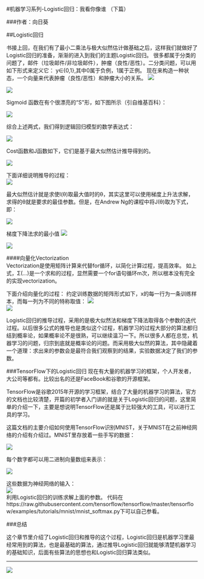 #机器学习系列-Logistic回归：我看你像谁 （下篇）

###作者：向日葵

##Logistic回归

书接上回，在我们有了最小二乘法与极大似然估计做基础之后，这样我们就做好了Logistic回归的准备，渐渐的进入到我们的主题Logistic回归。
很多都属于分类的问题了，邮件（垃圾邮件/非垃圾邮件），肿瘤（良性/恶性）。二分类问题，可以用如下形式来定义它：
y∈{0,1},其中0属于负例，1属于正例。
现在来构造一种状态，一个向量来代表肿瘤（良性/恶性）和肿瘤大小的关系。
![](http://static.datartisan.com/upload/attachment/2016/08/3lfnBvxK.png)  

![](http://static.datartisan.com/upload/attachment/2016/08/mQXq2ocW.png)  

Sigmoid 函数在有个很漂亮的“S"形，如下图所示（引自维基百科）：

![](http://static.datartisan.com/upload/attachment/2016/08/TsbgunHo.png)

综合上述两式，我们得到逻辑回归模型的数学表达式：

![](http://static.datartisan.com/upload/attachment/2016/08/ZNA1a2Nv.png)  

Cost函数和J函数如下，它们是基于最大似然估计推导得到的。  

![](http://static.datartisan.com/upload/attachment/2016/08/Ym6n38MT.png)  

下面详细说明推导的过程：  
![](http://static.datartisan.com/upload/attachment/2016/08/XC0ftXPF.png)  

最大似然估计就是求使l(θ)取最大值时的θ，其实这里可以使用梯度上升法求解，求得的θ就是要求的最佳参数。但是，在Andrew Ng的课程中将J(θ)取为下式，即：  

![](http://static.datartisan.com/upload/attachment/2016/08/FxE8zpql.png)  

梯度下降法求的最小值
![](http://static.datartisan.com/upload/attachment/2016/08/NhIMCP8I.png)

![](http://static.datartisan.com/upload/attachment/2016/08/uOphHTd5.png)

####向量化Vectorization  
Vectorization是使用矩阵计算来代替for循环，以简化计算过程，提高效率。
如上式，Σ(...)是一个求和的过程，显然需要一个for语句循环m次，所以根本没有完全的实现vectorization。  

下面介绍向量化的过程：
约定训练数据的矩阵形式如下，x的每一行为一条训练样本，而每一列为不同的特称取值：
![](http://static.datartisan.com/upload/attachment/2016/08/i4x8ot7n.png)  
![](http://static.datartisan.com/upload/attachment/2016/08/36wY9jrm.png)  

Logistic回归的推导过程，采用的是极大似然法和梯度下降法取得各个参数的迭代过程。以后很多公式的推导也是类似这个过程，机器学习的过程大部分的算法都归结到概率论，如果概率论不是很熟，可以继续温习一下。所以很多人都在总觉，机器学习的问题，归宗到底就是概率论的问题。而采用极大似然的算法，其中隐藏着一个道理：求出来的参数会是最符合我们观察到的结果，实验数据决定了我们的参数。  

###TensorFlow下的Logistic回归
现在有大量的机器学习的框架，个人开发者，大公司等都有。比较出名的还是FaceBook和谷歌的开源框架。  

TensorFlow是谷歌2015年开源的学习框架，结合了大量的机器学习的算法，官方的文档也比较清楚，开篇的初学者入门讲的就是关于Logistic回归的问题，这里简单的介绍一下，主要是想说明TensorFlow还是属于比较强大的工具，可以进行工具的学习。  

这篇文档的主要介绍如何使用TensorFlow识别MNIST，关于MNIST在之前神经网络的介绍有介绍过。MNIST里存放着一些手写的数据：  

![](http://static.datartisan.com/upload/attachment/2016/08/Gm4CxaAD.png)  

每个数字都可以用二进制向量数组来表示：  

![](http://static.datartisan.com/upload/attachment/2016/08/LaEy7u9O.png)

这些数据为神经网络的输入：  
![](http://static.datartisan.com/upload/attachment/2016/08/mbuGXUDk.png)  
利用Logistic回归的训练求解上面的参数。
代码在https://raw.githubusercontent.com/tensorflow/tensorflow/master/tensorflow/examples/tutorials/mnist/mnist_softmax.py下可以自己参看。  

###总结

这个章节里介绍了Logistic回归和推导的这个过程，Logistic回归是机器学习里最经常用到的算法，也是最基础的算法，通过推导Logistic回归就能够清楚机器学习的基础知识，后面有些算法的思想也和Logistic回归算法类似。

***
![](http://static.datartisan.com/upload/attachment/2016/05/xKM5xlV4.png)


 


